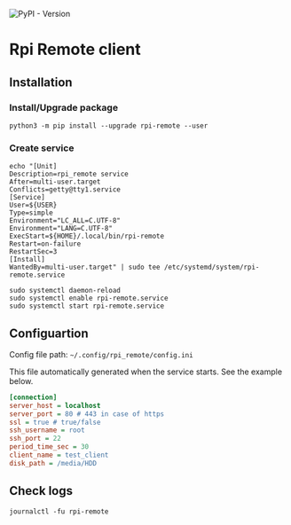 ![PyPI - Version](https://img.shields.io/pypi/v/rpi-remote?style=for-the-badge&logo=python&logoColor=yellow&link=https%3A%2F%2Fpypi.org%2Fproject%2Frpi-remote%2F)

# Rpi Remote client

## Installation

### Install/Upgrade package
``` shell
python3 -m pip install --upgrade rpi-remote --user
```

### Create service
``` shell
echo "[Unit]
Description=rpi_remote service
After=multi-user.target
Conflicts=getty@tty1.service
[Service]
User=${USER}
Type=simple
Environment="LC_ALL=C.UTF-8"
Environment="LANG=C.UTF-8"
ExecStart=${HOME}/.local/bin/rpi-remote
Restart=on-failure
RestartSec=3
[Install]
WantedBy=multi-user.target" | sudo tee /etc/systemd/system/rpi-remote.service
```
``` shell
sudo systemctl daemon-reload
sudo systemctl enable rpi-remote.service
sudo systemctl start rpi-remote.service
```

## Configuartion
Config file path: ```~/.config/rpi_remote/config.ini```

This file automatically generated when the service starts. See the example below.
``` ini
[connection]
server_host = localhost
server_port = 80 # 443 in case of https
ssl = true # true/false
ssh_username = root
ssh_port = 22
period_time_sec = 30
client_name = test_client
disk_path = /media/HDD
```

## Check logs
``` shell
journalctl -fu rpi-remote
```
